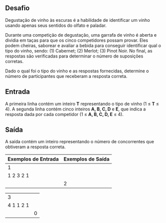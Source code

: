 ## Desafio

Degustação de vinho às escuras é a habilidade de identificar um vinho usando apenas seus sentidos do olfato e paladar.

Durante uma competição de degustação, uma garrafa de vinho é aberta e dividia em taças para que os cinco competidores possam provar. Eles podem cheiras, saborear e avaliar a bebida para conseguir identificar qual o tipo do vinho, sendo: (1) Cabernet; (2) Merlot; (3) Pinot Noir. No final, as respostas são verificadas para determinar o número de suposições corretas.

Dado o qual foi o tipo do vinho e as respostas fornecidas, determine o número de participantes que receberam a resposta correta.

## Entrada

A primeira linha contém um inteiro **T** representando o tipo de vinho (1 ≤ **T** ≤ 4). A segunda linha contém cinco inteiros **A, B, C, D** e **E**, que indica a resposta dada por cada competidor (1 ≤ **A, B, C, D, E** ≤ 4).

## Saída

A saída contém um inteiro representando o número de concorrentes que obtiveram a resposta correta.

 

| Exemplos de Entrada | Exemplos de Saída |
| ------------------- | ----------------- |
| 1                   |                   |
| 1 2 3 2 1           |                   |
|                     | 2                 |

|           |      |
| --------- | ---- |
| 3         |      |
| 4 1 1 2 1 |      |
|           | 0    |

 